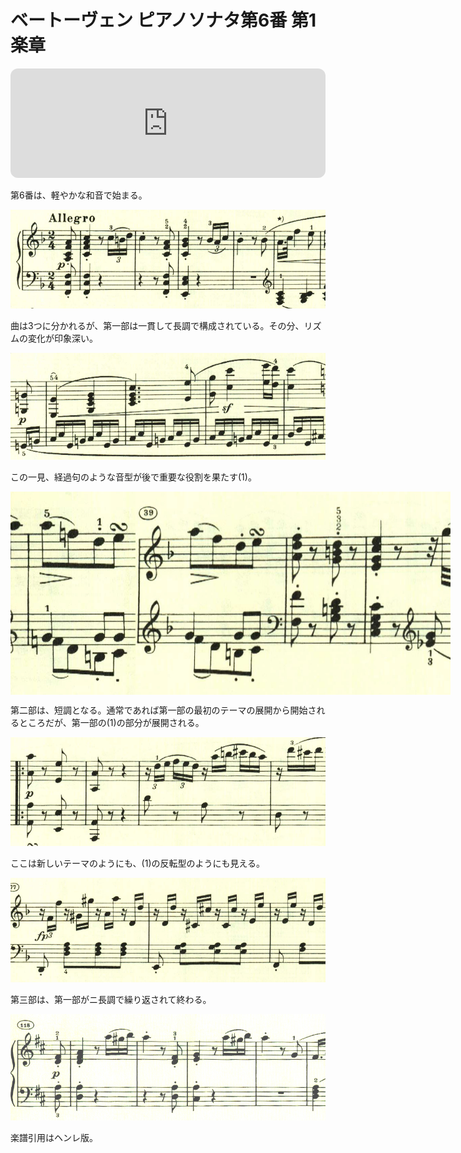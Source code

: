 # ベートーヴェン ピアノソナタ第6番 第1楽章

<iframe height="175" width="100%" title="Media player" src="https://embed.music.apple.com/us/album/piano-sonata-no-6-in-f-major-op-10-no-2-i-allegro/1264936969?i=1264936987&amp;itscg=30200&amp;itsct=music_box_player&amp;ls=1&amp;app=music&amp;mttnsubad=1264936987&amp;theme=auto" id="embedPlayer" style="border:0;border-radius:12px;width:100%;height:175px;max-width:660px" sandbox="allow-forms allow-popups allow-same-origin allow-scripts allow-top-navigation-by-user-activation" allow="autoplay *; encrypted-media *; clipboard-write"></iframe>

第6番は、軽やかな和音で始まる。

<img src="524.jpg">

曲は3つに分かれるが、第一部は一貫して長調で構成されている。その分、リズムの変化が印象深い。

<img src="525.jpg">

この一見、経過句のような音型が後で重要な役割を果たす(1)。

<div style="display: flex;">
<img src="521.jpg"><img src="527.jpg">
</div>

第二部は、短調となる。通常であれば第一部の最初のテーマの展開から開始されるところだが、第一部の(1)の部分が展開される。

<img src="522.jpg">

ここは新しいテーマのようにも、(1)の反転型のようにも見える。

<img src="523.jpg">

第三部は、第一部がニ長調で繰り返されて終わる。

<img src="526.jpg">

楽譜引用はヘンレ版。
